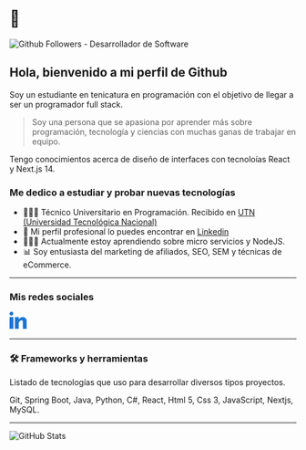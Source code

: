# 🤖
![Github Followers - Desarrollador de Software](https://img.shields.io/github/followers/Aguslo12?label=Seguime%20en%20GitHub&style=for-the-badge)

## Hola, bienvenido a mi perfil de Github

Soy un estudiante en tenicatura en programación con el objetivo de llegar a ser un programador full stack. 

> Soy una persona que se apasiona por aprender más sobre programación, tecnología y ciencias con muchas ganas de trabajar en equipo.

Tengo conocimientos acerca de diseño de interfaces con tecnoloías React y Next.js 14.

### Me dedico a estudiar y probar nuevas tecnologías
- 🧑🏻‍🎓 Técnico Universitario en Programación. Recibido en [UTN (Universidad Tecnológica Nacional)](https://utn.edu.ar/es/)
- 💼 Mi perfil profesional lo puedes encontrar en [Linkedin](https://www.linkedin.com/in/agust%C3%ADn-lobos-gonz%C3%A1lez-25b9a924a/)
- 👨🏻‍🔬 Actualmente estoy aprendiendo sobre micro servicios y NodeJS.
- 📊 Soy entusiasta del marketing de afiliados, SEO, SEM y técnicas de eCommerce.

---

### Mis redes sociales

[<img src='assets/linkedin.png' alt='LinkedIn' width='24' style='width:30px; margin-right: 10px;'/>](https://www.linkedin.com/in/agust%C3%ADn-lobos-gonz%C3%A1lez-25b9a924a/)

---
### 🛠 Frameworks y herramientas

Listado de tecnologías que uso para desarrollar diversos tipos proyectos.

Git, Spring Boot, Java, Python, C#, React, Html 5, Css 3, JavaScript, Nextjs, MySQL.

---
![GitHub Stats](https://github-readme-stats.anuraghazra1.vercel.app/api?username=Aguslo12&show_icons=true&include_all_commits=true&theme=dark&count_private=true 'Datos de Agustin Lobos')
